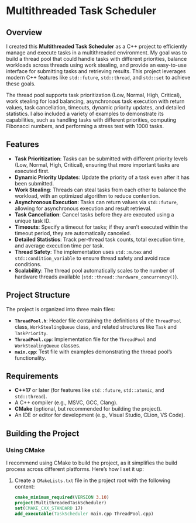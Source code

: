# Multithreaded Task Scheduler

## Overview

I created this **Multithreaded Task Scheduler** as a C++ project to efficiently manage and execute tasks in a multithreaded environment. My goal was to build a thread pool that could handle tasks with different priorities, balance workloads across threads using work stealing, and provide an easy-to-use interface for submitting tasks and retrieving results. This project leverages modern C++ features like `std::future`, `std::thread`, and `std::set` to achieve these goals.

The thread pool supports task prioritization (Low, Normal, High, Critical), work stealing for load balancing, asynchronous task execution with return values, task cancellation, timeouts, dynamic priority updates, and detailed statistics. I also included a variety of examples to demonstrate its capabilities, such as handling tasks with different priorities, computing Fibonacci numbers, and performing a stress test with 1000 tasks.

## Features

- **Task Prioritization**: Tasks can be submitted with different priority levels (Low, Normal, High, Critical), ensuring that more important tasks are executed first.
- **Dynamic Priority Updates**: Update the priority of a task even after it has been submitted.
- **Work Stealing**: Threads can steal tasks from each other to balance the workload, with an optimized algorithm to reduce contention.
- **Asynchronous Execution**: Tasks can return values via `std::future`, allowing for asynchronous execution and result retrieval.
- **Task Cancellation**: Cancel tasks before they are executed using a unique task ID.
- **Timeouts**: Specify a timeout for tasks; if they aren’t executed within the timeout period, they are automatically canceled.
- **Detailed Statistics**: Track per-thread task counts, total execution time, and average execution time per task.
- **Thread Safety**: The implementation uses `std::mutex` and `std::condition_variable` to ensure thread safety and avoid race conditions.
- **Scalability**: The thread pool automatically scales to the number of hardware threads available (`std::thread::hardware_concurrency()`).

## Project Structure

The project is organized into three main files:

- **`ThreadPool.h`**: Header file containing the definitions of the `ThreadPool` class, `WorkStealingQueue` class, and related structures like `Task` and `TaskPriority`.
- **`ThreadPool.cpp`**: Implementation file for the `ThreadPool` and `WorkStealingQueue` classes.
- **`main.cpp`**: Test file with examples demonstrating the thread pool’s functionality.

## Requirements

- **C++17** or later (for features like `std::future`, `std::atomic`, and `std::thread`).
- A C++ compiler (e.g., MSVC, GCC, Clang).
- **CMake** (optional, but recommended for building the project).
- An IDE or editor for development (e.g., Visual Studio, CLion, VS Code).

## Building the Project

### Using CMake
I recommend using CMake to build the project, as it simplifies the build process across different platforms. Here’s how I set it up:

1. Create a `CMakeLists.txt` file in the project root with the following content:
   ```cmake
   cmake_minimum_required(VERSION 3.10)
   project(MultithreadedTaskScheduler)
   set(CMAKE_CXX_STANDARD 17)
   add_executable(TaskScheduler main.cpp ThreadPool.cpp)
